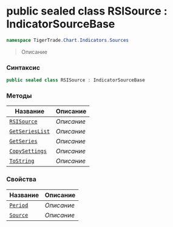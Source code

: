 
# public sealed class RSISource : IndicatorSourceBase
```csharp
namespace TigerTrade.Chart.Indicators.Sources
```



> Описание

### Синтаксис
```csharp
public sealed class RSISource : IndicatorSourceBase
```


### Методы
| Название | Описание |
| --- | --- |
| [`RSISource`](./RSISource.cs/Методы/RSISource.md) | *Описание* |
| [`GetSeriesList`](./RSISource.cs/Методы/GetSeriesList.md) | *Описание* |
| [`GetSeries`](./RSISource.cs/Методы/GetSeries.md) | *Описание* |
| [`CopySettings`](./RSISource.cs/Методы/CopySettings.md) | *Описание* |
| [`ToString`](./RSISource.cs/Методы/ToString.md) | *Описание* |

### Свойства
| Название | Описание |
| --- | --- |
| [`Period`](./RSISource.cs/Свойства/Period.md) | *Описание* |
| [`Source`](./RSISource.cs/Свойства/Source.md) | *Описание* |




